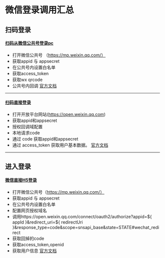 # 微信登录调用汇总
## 扫码登录
#### [扫码从微信公共号登录pc](./扫码从微信公共号登录pc)
- 打开微信公共号 （https://mp.weixin.qq.com/）
- 获取appid 与 appsecret
- 在公共号内设置白名单
- 获取access_token
- 获取wx qrcode
- 公共号内回调
[官方文档](https://developers.weixin.qq.com/doc/offiaccount/Account_Management/Generating_a_Parametric_QR_Code.html)
-------

#### [扫码直接登录](./扫码直接登录)
- 打开开放平台网站(https://open.weixin.qq.com)
- 获取appid和appsecret
- 授权回调域配置
- 本地请求code
- 通过 code 获取appid和appsecret
- 通过 access_token 获取用户基本数据。
[官方文档](https://developers.weixin.qq.com/doc/oplatform/Website_App/WeChat_Login/Wechat_Login.html)
-------

## 进入登录
#### [微信直接H5登录](./微信直接H5登录)

- 打开微信公共号（https://mp.weixin.qq.com/）
- 获取appid 与 appsecret
- 在公共号内设置白名单
- 配置网页授权域名
- 调用https://open.weixin.qq.com/connect/oauth2/authorize?appid=${ appId }&redirect_uri=${ redirectUri }&response_type=code&scope=snsapi_base&state=STATE#wechat_redirect
- 获取回掉的code
- 获取access_token,openid
- 获取用户信息
[官方文档](https://developers.weixin.qq.com/doc/offiaccount/OA_Web_Apps/Wechat_webpage_authorization.html)
